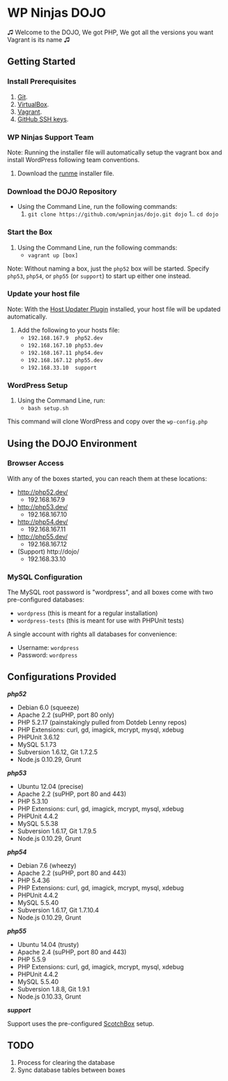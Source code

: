 # WP Ninjas DOJO

♫ Welcome to the DOJO, We got PHP,
  We got all the versions you want
  Vagrant is its name ♫

## Getting Started

### Install Prerequisites

1. [Git](http://git-scm.com/book/en/v2/Getting-Started-Installing-Git).
1. [VirtualBox](https://www.virtualbox.org/).
1. [Vagrant](http://www.vagrantup.com/).
1. [GitHub SSH keys](https://help.github.com/articles/generating-ssh-keys/).

### WP Ninjas Support Team

Note: Running the installer file will automatically setup the vagrant box and install WordPress following team conventions.

1. Download the [runme](https://raw.githubusercontent.com/wpninjas/dojo/master/lib/support/runme.sh) installer file.
   
### Download the DOJO Repository

* Using the Command Line, run the following commands:
    1. `git clone https://github.com/wpninjas/dojo.git dojo`
    1.. `cd dojo`
    
### Start the Box

1. Using the Command Line, run the following commands:
    * `vagrant up [box]`

Note: Without naming a box, just the `php52` box will be started.
      Specify `php53`, `php54`, or `php55` (or `support`) to start up either one instead.
      
### Update your host file

Note: With the [Host Updater Plugin](https://github.com/cogitatio/vagrant-hostsupdater) installed, your host file will be updated automatically.

1. Add the following to your hosts file:
    * `192.168.167.9  php52.dev`
    * `192.168.167.10 php53.dev`
    * `192.168.167.11 php54.dev`
    * `192.168.167.12 php55.dev`
    * `192.168.33.10  support`
      
### WordPress Setup
1. Using the Command Line, run:
    * `bash setup.sh`

This command will clone WordPress and copy over the `wp-config.php`

## Using the DOJO Environment

### Browser Access

With any of the boxes started, you can reach them at these locations:

* http://php52.dev/
    * 192.168.167.9
* http://php53.dev/
    * 192.168.167.10
* http://php54.dev/
    * 192.168.167.11
* http://php55.dev/
    * 192.168.167.12
* (Support) http://dojo/
    * 192.168.33.10

### MySQL Configuration

The MySQL root password is "wordpress", and all boxes
come with two pre-configured databases:

* `wordpress` (this is meant for a regular installation)
* `wordpress-tests` (this is meant for use with PHPUnit tests)

A single account with rights all databases for convenience:

* Username: `wordpress`
* Password: `wordpress`

## Configurations Provided

***php52***

* Debian 6.0 (squeeze)
* Apache 2.2 (suPHP, port 80 only)
* PHP 5.2.17 (painstakingly pulled from Dotdeb Lenny repos)
* PHP Extensions: curl, gd, imagick, mcrypt, mysql, xdebug
* PHPUnit 3.6.12
* MySQL 5.1.73
* Subversion 1.6.12, Git 1.7.2.5
* Node.js 0.10.29, Grunt

***php53***

* Ubuntu 12.04 (precise)
* Apache 2.2 (suPHP, port 80 and 443)
* PHP 5.3.10
* PHP Extensions: curl, gd, imagick, mcrypt, mysql, xdebug
* PHPUnit 4.4.2
* MySQL 5.5.38
* Subversion 1.6.17, Git 1.7.9.5
* Node.js 0.10.29, Grunt

***php54***

* Debian 7.6 (wheezy)
* Apache 2.2 (suPHP, port 80 and 443)
* PHP 5.4.36
* PHP Extensions: curl, gd, imagick, mcrypt, mysql, xdebug
* PHPUnit 4.4.2
* MySQL 5.5.40
* Subversion 1.6.17, Git 1.7.10.4
* Node.js 0.10.29, Grunt

***php55***

* Ubuntu 14.04 (trusty)
* Apache 2.4 (suPHP, port 80 and 443)
* PHP 5.5.9
* PHP Extensions: curl, gd, imagick, mcrypt, mysql, xdebug
* PHPUnit 4.4.2
* MySQL 5.5.40
* Subversion 1.8.8, Git 1.9.1
* Node.js 0.10.33, Grunt

***support***

Support uses the pre-configured [ScotchBox](https://github.com/scotch-io/scotch-box) setup.

## TODO

1. Process for clearing the database
1. Sync database tables between boxes

